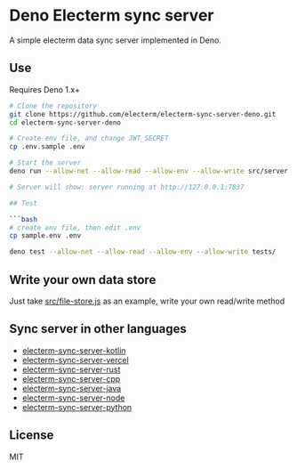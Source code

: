 # Deno Electerm sync server

A simple electerm data sync server implemented in Deno.

## Use

Requires Deno 1.x+

```bash
# Clone the repository
git clone https://github.com/electerm/electerm-sync-server-deno.git
cd electerm-sync-server-deno

# Create env file, and change JWT_SECRET
cp .env.sample .env

# Start the server
deno run --allow-net --allow-read --allow-env --allow-write src/server.ts

# Server will show: server running at http://127.0.0.1:7837

## Test

```bash
# create env file, then edit .env
cp sample.env .env

deno test --allow-net --allow-read --allow-env --allow-write tests/
```

## Write your own data store

Just take [src/file-store.js](src/file-store.js) as an example, write your own read/write method

## Sync server in other languages

- [electerm-sync-server-kotlin](https://github.com/electerm/electerm-sync-server-kotlin)
- [electerm-sync-server-vercel](https://github.com/electerm/electerm-sync-server-vercel)
- [electerm-sync-server-rust](https://github.com/electerm/electerm-sync-server-rust)
- [electerm-sync-server-cpp](https://github.com/electerm/electerm-sync-server-cpp)
- [electerm-sync-server-java](https://github.com/electerm/electerm-sync-server-java)
- [electerm-sync-server-node](https://github.com/electerm/electerm-sync-server-node)
- [electerm-sync-server-python](https://github.com/electerm/electerm-sync-server-python)

## License

MIT
